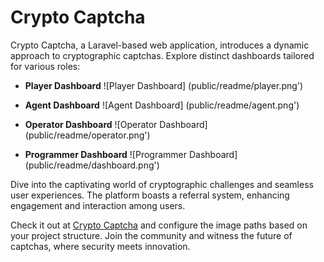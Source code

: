 # Crypto Captcha

Crypto Captcha, a Laravel-based web application, introduces a dynamic approach to cryptographic captchas. Explore distinct dashboards tailored for various roles:

-   **Player Dashboard**
    ![Player Dashboard] (public/readme/player.png')

-   **Agent Dashboard**
    ![Agent Dashboard] (public/readme/agent.png')

-   **Operator Dashboard**
    ![Operator Dashboard] (public/readme/operator.png')

-   **Programmer Dashboard**
    ![Programmer Dashboard] (public/readme/dashboard.png')

Dive into the captivating world of cryptographic challenges and seamless user experiences. The platform boasts a referral system, enhancing engagement and interaction among users.

Check it out at [Crypto Captcha](https://www.captcha.free.nf) and configure the image paths based on your project structure. Join the community and witness the future of captchas, where security meets innovation.
